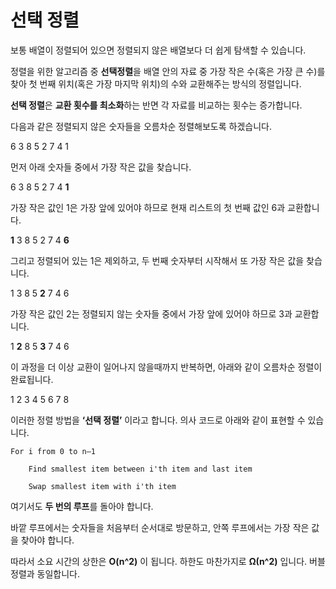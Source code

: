 # 선택 정렬

보통 배열이 정렬되어 있으면 정렬되지 않은 배열보다 더 쉽게 탐색할 수 있습니다.

정렬을 위한 알고리즘 중 **선택정렬**을 배열 안의 자료 중 가장 작은 수(혹은 가장 큰 수)를 찾아 첫 번째 위치(혹은 가장 마지막 위치)의 수와 교환해주는 방식의 정렬입니다.

**선택 정렬**은 **교환 횟수를 최소화**하는 반면 각 자료를 비교하는 횟수는 증가합니다.

다음과 같은 정렬되지 않은 숫자들을 오름차순 정렬해보도록 하겠습니다.

6 3 8 5 2 7 4 1

먼저 아래 숫자들 중에서 가장 작은 값을 찾습니다.

6 3 8 5 2 7 4 **1**

가장 작은 값인 1은 가장 앞에 있어야 하므로 현재 리스트의 첫 번째 값인 6과 교환합니다.

**1** 3 8 5 2 7 4 **6**

그리고 정렬되어 있는 1은 제외하고, 두 번째 숫자부터 시작해서 또 가장 작은 값을 찾습니다.

1 3 8 5 **2** 7 4 6

가장 작은 값인 2는 정렬되지 않는 숫자들 중에서 가장 앞에 있어야 하므로 3과 교환합니다.

1 **2** 8 5 **3** 7 4 6

이 과정을 더 이상 교환이 일어나지 않을때까지 반복하면, 아래와 같이 오름차순 정렬이 완료됩니다.

1 2 3 4 5 6 7 8

이러한 정렬 방법을 **‘선택 정렬’** 이라고 합니다. 의사 코드로 아래와 같이 표현할 수 있습니다.

```
For i from 0 to n–1

    Find smallest item between i'th item and last item

    Swap smallest item with i'th item

```

여기서도 **두 번의 루프**를 돌아야 합니다.

바깥 루프에서는 숫자들을 처음부터 순서대로 방문하고, 안쪽 루프에서는 가장 작은 값을 찾아야 합니다.

따라서 소요 시간의 상한은 **O(n^2)** 이 됩니다. 하한도 마찬가지로 **Ω(n^2)** 입니다. 버블 정렬과 동일합니다.
